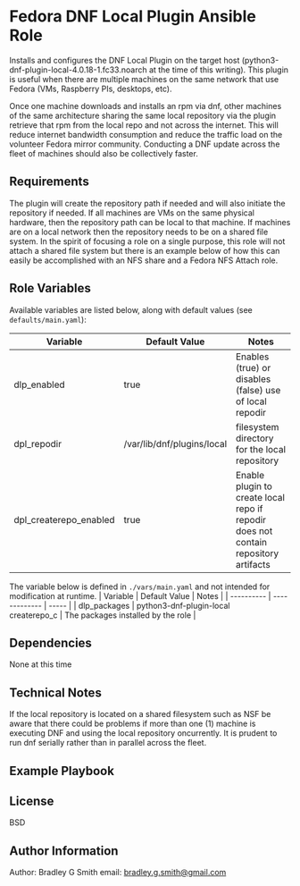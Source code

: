 Fedora DNF Local Plugin Ansible Role
=========

Installs and configures the DNF Local Plugin on the target host (python3-dnf-plugin-local-4.0.18-1.fc33.noarch at the time of this writing). This plugin is useful when there are multiple machines on the same network that use Fedora (VMs, Raspberry PIs, desktops, etc). 

Once one machine downloads and installs an rpm via dnf, other machines of the same architecture sharing the same local repository via the plugin retrieve that rpm from the local repo and not across the internet. This will reduce internet bandwidth consumption and reduce the traffic load on the volunteer Fedora mirror community. Conducting a DNF update across the fleet of machines should also be collectively faster.

Requirements
------------

The plugin will create the repository path if needed and will also initiate the repository if needed. If all machines are VMs on the same physical hardware, then the repository path can be local to that machine. If machines are on a local network then the repository needs to be on a shared file system. In the spirit of focusing a role on a single purpose, this role will not attach a shared file system but there is an example below of how this can easily be accomplished with an NFS share and a Fedora NFS Attach role.

Role Variables
--------------

Available variables are listed below, along with default values (see `defaults/main.yaml`):

| Variable   | Default Value | Notes |
| ---------- | ------------- | ----- |
| dlp_enabled | true | Enables (true) or disables (false) use of local repodir |
| dpl_repodir | /var/lib/dnf/plugins/local | filesystem directory for the local repository |
| dpl_createrepo_enabled | true    | Enable plugin to create local repo if repodir does not contain repository artifacts |

The variable below is defined in `./vars/main.yaml` and not intended for modification at runtime.
| Variable   | Default Value | Notes |
| ---------- | ------------- | ----- |
| dlp_packages | python3-dnf-plugin-local<br>createrepo_c | The packages installed by the role |

Dependencies
------------

None at this time

Technical Notes
---------------

If the local repository is located on a shared filesystem such as NSF be aware that there could be problems if more than one (1) machine is executing DNF and using the local repository oncurrently. It is prudent to run dnf serially rather than in parallel across the fleet.

Example Playbook
----------------


License
-------

BSD

Author Information
------------------

Author: Bradley G Smith
email: bradley.g.smith@gmail.com
